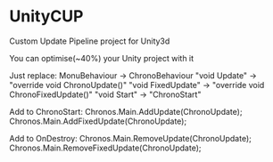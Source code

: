 # UnityCUP
Custom Update Pipeline project for Unity3d

You can optimise(~40%) your Unity project with it 

Just replace:
MonuBehaviour -> ChronoBehaviour
"void Update" -> "override void ChronoUpdate()"
"void FixedUpdate" -> "override void ChronoFixedUpdate()"
"void Start" -> "ChronoStart"

Add to ChronoStart:
        Chronos.Main.AddUpdate(ChronoUpdate);        
        Chronos.Main.AddFixedUpdate(ChronoUpdate);
        
Add to OnDestroy:
        Chronos.Main.RemoveUpdate(ChronoUpdate);
        Chronos.Main.RemoveFixedUpdate(ChronoUpdate);
